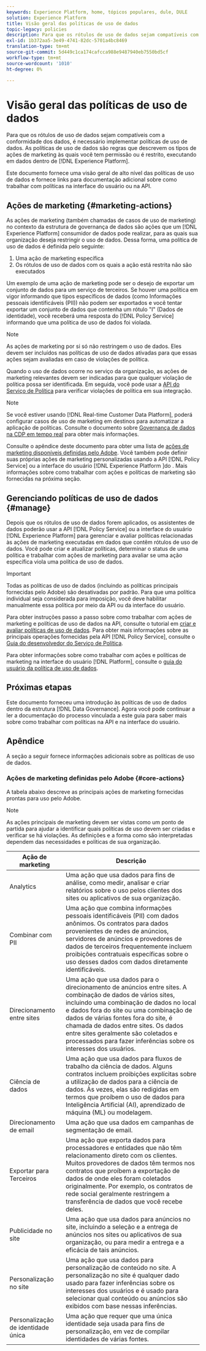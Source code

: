 ```yaml
---
keywords: Experience Platform, home, tópicos populares, dule, DULE
solution: Experience Platform
title: Visão geral das políticas de uso de dados
topic-legacy: policies
description: Para que os rótulos de uso de dados sejam compatíveis com a conformidade dos dados, é necessário implementar políticas de uso de dados. As políticas de uso de dados são regras que descrevem os tipos de ações de marketing das quais você tem permissão para ou tem restrição para executar em dados dentro do Experience Platform.
exl-id: 1b372aa5-3e49-4741-82dc-5701a4bc8469
translation-type: tm+mt
source-git-commit: 5d449c1ca174cafcca988e9487940eb7550bd5cf
workflow-type: tm+mt
source-wordcount: '1010'
ht-degree: 0%

---
```


# Visão geral das políticas de uso de dados

Para que os rótulos de uso de dados sejam compatíveis com a conformidade dos dados, é necessário implementar políticas de uso de dados. As políticas de uso de dados são regras que descrevem os tipos de ações de marketing às quais você tem permissão ou é restrito, executando em dados dentro de [!DNL Experience Platform].

Este documento fornece uma visão geral de alto nível das políticas de uso de dados e fornece links para documentação adicional sobre como trabalhar com políticas na interface do usuário ou na API.

## Ações de marketing {#marketing-actions}

As ações de marketing (também chamadas de casos de uso de marketing) no contexto da estrutura de governança de dados são ações que um [!DNL Experience Platform] consumidor de dados pode realizar, para as quais sua organização deseja restringir o uso de dados. Dessa forma, uma política de uso de dados é definida pelo seguinte:

1. Uma ação de marketing específica
2. Os rótulos de uso de dados com os quais a ação está restrita não são executados

Um exemplo de uma ação de marketing pode ser o desejo de exportar um conjunto de dados para um serviço de terceiros. Se houver uma política em vigor informando que tipos específicos de dados (como Informações pessoais identificáveis (PII)) não podem ser exportados e você tentar exportar um conjunto de dados que contenha um rótulo &quot;I&quot; (Dados de identidade), você receberá uma resposta do [!DNL Policy Service] informando que uma política de uso de dados foi violada.

>[!NOTE]
>
>As ações de marketing por si só não restringem o uso de dados. Eles devem ser incluídos nas políticas de uso de dados ativadas para que essas ações sejam avaliadas em caso de violações de política.

Quando o uso de dados ocorre no serviço da organização, as ações de marketing relevantes devem ser indicadas para que qualquer violação de política possa ser identificada. Em seguida, você pode usar a [API do Serviço de Política](https://www.adobe.io/apis/experienceplatform/home/api-reference.html#!acpdr/swagger-specs/dule-policy-service.yaml) para verificar violações de política em sua integração.

>[!NOTE]
>
>Se você estiver usando [!DNL Real-time Customer Data Platform], poderá configurar casos de uso de marketing em destinos para automatizar a aplicação de políticas. Consulte o documento sobre [Governança de dados na CDP em tempo real](../../rtcdp/privacy/data-governance-overview.md) para obter mais informações.

Consulte o apêndice deste documento para obter uma lista de [ações de marketing disponíveis definidas pelo Adobe](#core-actions). Você também pode definir suas próprias ações de marketing personalizadas usando a API [!DNL Policy Service] ou a interface do usuário [!DNL Experience Platform ]do . Mais informações sobre como trabalhar com ações e políticas de marketing são fornecidas na próxima seção.

<!-- (Add after AAM DEC mapping doc is published)
### Inheritance from Adobe Audience Manager Data Export Controls

Experience Platform has the ability to share segments with Adobe Audience Manager. Any Data Export Controls that have been applied to Audience Manager segments are translated to equivalent marketing use cases recognized by Experience Platform Data Governance.

For a reference on how specific Data Export Controls map to marketing actions in Platform, please refer to the [Audience Manager documentation](https://experienceleague.adobe.com/docs/audience-manager/user-guide/features/data-export-controls.html).
-->

## Gerenciando políticas de uso de dados {#manage}

Depois que os rótulos de uso de dados forem aplicados, os assistentes de dados poderão usar a API [!DNL Policy Service] ou a interface do usuário [!DNL Experience Platform] para gerenciar e avaliar políticas relacionadas às ações de marketing executadas em dados que contêm rótulos de uso de dados. Você pode criar e atualizar políticas, determinar o status de uma política e trabalhar com ações de marketing para avaliar se uma ação específica viola uma política de uso de dados.

>[!IMPORTANT]
>
>Todas as políticas de uso de dados (incluindo as políticas principais fornecidas pelo Adobe) são desativadas por padrão. Para que uma política individual seja considerada para imposição, você deve habilitar manualmente essa política por meio da API ou da interface do usuário.

Para obter instruções passo a passo sobre como trabalhar com ações de marketing e políticas de uso de dados na API, consulte o tutorial em [criar e avaliar políticas de uso de dados](create.md). Para obter mais informações sobre as principais operações fornecidas pela API [!DNL Policy Service], consulte o [Guia do desenvolvedor do Serviço de Política](../api/getting-started.md).

Para obter informações sobre como trabalhar com ações e políticas de marketing na interface do usuário [!DNL Platform], consulte o [guia do usuário da política de uso de dados](./user-guide.md).

## Próximas etapas

Este documento forneceu uma introdução às políticas de uso de dados dentro da estrutura [!DNL Data Governance]. Agora você pode continuar a ler a documentação do processo vinculada a este guia para saber mais sobre como trabalhar com políticas na API e na interface do usuário.

## Apêndice

A seção a seguir fornece informações adicionais sobre as políticas de uso de dados.

### Ações de marketing definidas pelo Adobe {#core-actions}

A tabela abaixo descreve as principais ações de marketing fornecidas prontas para uso pelo Adobe.

>[!NOTE]
>
>As ações principais de marketing devem ser vistas como um ponto de partida para ajudar a identificar quais políticas de uso devem ser criadas e verificar se há violações. As definições e a forma como são interpretadas dependem das necessidades e políticas de sua organização.

| Ação de marketing | Descrição |
| --- | --- |
| Analytics | Uma ação que usa dados para fins de análise, como medir, analisar e criar relatórios sobre o uso pelos clientes dos sites ou aplicativos de sua organização. |
| Combinar com PII | Uma ação que combina informações pessoais identificáveis (PII) com dados anônimos. Os contratos para dados provenientes de redes de anúncios, servidores de anúncios e provedores de dados de terceiros frequentemente incluem proibições contratuais específicas sobre o uso desses dados com dados diretamente identificáveis. |
| Direcionamento entre sites | Uma ação que usa dados para o direcionamento de anúncios entre sites. A combinação de dados de vários sites, incluindo uma combinação de dados no local e dados fora do site ou uma combinação de dados de várias fontes fora do site, é chamada de dados entre sites. Os dados entre sites geralmente são coletados e processados para fazer inferências sobre os interesses dos usuários. |
| Ciência de dados | Uma ação que usa dados para fluxos de trabalho da ciência de dados. Alguns contratos incluem proibições explícitas sobre a utilização de dados para a ciência de dados. Às vezes, elas são redigidas em termos que proíbem o uso de dados para Inteligência Artificial (AI), aprendizado de máquina (ML) ou modelagem. |
| Direcionamento de email | Uma ação que usa dados em campanhas de segmentação de email. |
| Exportar para Terceiros | Uma ação que exporta dados para processadores e entidades que não têm relacionamento direto com os clientes. Muitos provedores de dados têm termos nos contratos que proíbem a exportação de dados de onde eles foram coletados originalmente. Por exemplo, os contratos de rede social geralmente restringem a transferência de dados que você recebe deles. |
| Publicidade no site | Uma ação que usa dados para anúncios no site, incluindo a seleção e a entrega de anúncios nos sites ou aplicativos de sua organização, ou para medir a entrega e a eficácia de tais anúncios. |
| Personalização no site | Uma ação que usa dados para personalização de conteúdo no site. A personalização no site é qualquer dado usado para fazer inferências sobre os interesses dos usuários e é usado para selecionar qual conteúdo ou anúncios são exibidos com base nessas inferências. |
| Personalização de identidade única | Uma ação que requer que uma única identidade seja usada para fins de personalização, em vez de compilar identidades de várias fontes. |

